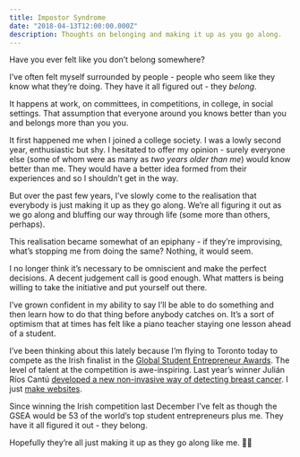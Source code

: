```yaml
---
title: Impostor Syndrome
date: "2018-04-13T12:00:00.000Z"
description: Thoughts on belonging and making it up as you go along.
---
```


Have you ever felt like you don’t belong somewhere?

I’ve often felt myself surrounded by people - people who seem like they know what they’re doing. They have it all figured out - they *belong*.

It happens at work, on committees, in competitions, in college, in social settings. That assumption that everyone around you knows better than you and belongs more than you you.

It first happened me when I joined a college society. I was a lowly second year, enthusiastic but shy. I hesitated to offer my opinion - surely everyone else (some of whom were as many as *two years older than me*) would know better than me. They would have a better idea formed from their experiences and so I shouldn’t get in the way.

But over the past few years, I’ve slowly come to the realisation that everybody is just making it up as they go along. We’re all figuring it out as we go along and bluffing our way through life (some more than others, perhaps).

This realisation became somewhat of an epiphany - if they’re improvising, what’s stopping me from doing the same? Nothing, it would seem.

I no longer think it’s necessary to be omniscient and make the perfect decisions. A decent judgement call is good enough. What matters is being willing to take the initiative and put yourself out there.

I’ve grown confident in my ability to say I’ll be able to do something and then learn how to do that thing before anybody catches on. It’s a sort of optimism that at times has felt like a piano teacher staying one lesson ahead of a student.

I’ve been thinking about this lately because I’m flying to Toronto today to compete as the Irish finalist in the [Global Student Entrepreneur Awards](http://gsea.org/). The level of talent at the competition is awe-inspiring. Last year’s winner Julián Ríos Cantú [developed a new non-invasive way of detecting breast cancer](https://www.independent.co.uk/life-style/bra-breast-cancer-detect-eva-mexican-student-18-year-old-julian-rios-cantu-global-student-a7713531.html). I just [make websites](https://sourceacademy.co).

Since winning the Irish competition last December I’ve felt as though the GSEA would be 53 of the world’s top student entrepreneurs plus me. They have it all figured it out - they belong.

Hopefully they’re all just making it up as they go along like me. 🤞🏻

